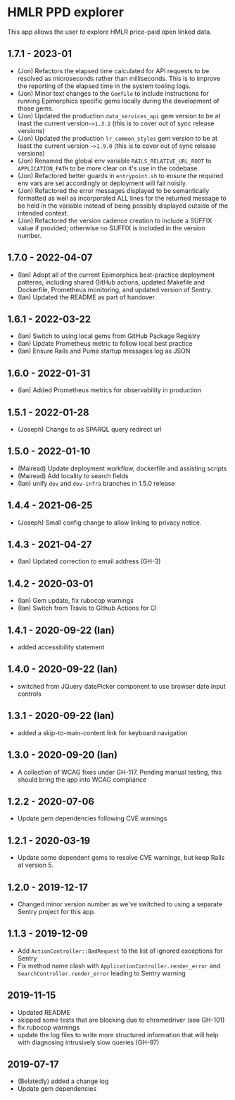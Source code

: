 # HMLR PPD explorer

This app allows the user to explore HMLR price-paid open linked data.

## 1.7.1 - 2023-01

- (Jon) Refactors the elapsed time calculated for API requests to be resolved as
  microseconds rather than milliseconds. This is to improve the reporting of the
  elapsed time in the system tooling logs.
- (Jon) Minor text changes to the `Gemfile` to include instructions for running
  Epimorphics specific gems locally during the development of those gems.
- (Jon) Updated the production `data_services_api` gem version to be at least
  the current version`~>1.3.2` (this is to cover out of sync release versions)
- (Jon) Updated the production `lr_common_styles` gem version to be at least the
  current version `~>1.9.0` (this is to cover out of sync release versions)
- (Jon) Renamed the global env variable `RAILS_RELATIVE_URL_ROOT` to
  `APPLICATION_PATH` to be more clear on it's use in the codebase.
- (Jon) Refactored better guards in `entrypoint.sh` to ensure the required env
  vars are set accordingly or deployment will fail noisily.
- (Jon) Refactored the error messages displayed to be semantically formatted as
  well as incorporated ALL lines for the returned message to be held in the
  variable instead of being possibly displayed outside of the intended context.
- (Jon) Refactored the version cadence creation to include a SUFFIX value if
  provided; otherwise no SUFFIX is included in the version number.

## 1.7.0 - 2022-04-07

- (Ian) Adopt all of the current Epimorphics best-practice deployment patterns,
  including shared GitHub actions, updated Makefile and Dockerfile, Prometheus
  monitoring, and updated version of Sentry.
- (Ian) Updated the README as part of handover.

## 1.6.1 - 2022-03-22

- (Ian) Switch to using local gems from GitHub Package Registry
- (Ian) Update Prometheus metric to follow local best practice
- (Ian) Ensure Rails and Puma startup messages log as JSON

## 1.6.0 - 2022-01-31

- (Ian) Added Prometheus metrics for observability in production

## 1.5.1 - 2022-01-28

- (Joseph) Change to as SPARQL query redirect url

## 1.5.0 - 2022-01-10

- (Mairead) Update deployment workflow, dockerfile and assisting scripts
- (Mairead) Add locality to search fields
- (Ian) unify `dev` and `dev-infra` branches in 1.5.0 release

## 1.4.4 - 2021-06-25

- (Joseph) Small config change to allow linking to privacy notice.

## 1.4.3 - 2021-04-27

- (Ian) Updated correction to email address (GH-3)

## 1.4.2 - 2020-03-01

- (Ian) Gem update, fix rubocop warnings
- (Ian) Switch from Travis to Github Actions for CI

## 1.4.1 - 2020-09-22 (Ian)

- added accessibility statement

## 1.4.0 - 2020-09-22 (Ian)

- switched from JQuery datePicker component to use browser date input controls

## 1.3.1 - 2020-09-22 (Ian)

- added a skip-to-main-content link for keyboard navigation

## 1.3.0 - 2020-09-20 (Ian)

- A collection of WCAG fixes under GH-117. Pending manual testing, this should
  bring the app into WCAG compliance

## 1.2.2 - 2020-07-06

- Update gem dependencies following CVE warnings

## 1.2.1 - 2020-03-19

- Update some dependent gems to resolve CVE warnings, but keep Rails at version
  5.

## 1.2.0 - 2019-12-17

- Changed minor version number as we've switched to using a separate Sentry
  project for this app.

## 1.1.3 - 2019-12-09

- Add `ActionController::BadRequest` to the list of ignored exceptions for
  Sentry
- Fix method name clash with `ApplicationController.render_error` and
  `SearchController.render_error` leading to Sentry warning

## 2019-11-15

- Updated README
- skipped some tests that are blocking due to chromedriver (see GH-101)
- fix rubocop warnings
- update the log files to write more structured information that will help with
  diagnosing intrusively slow queries (GH-97)

## 2019-07-17

- (Belatedly) added a change log
- Update gem dependencies
